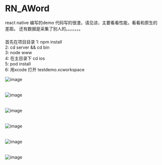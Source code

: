 # RN_AWord
react native 编写的demo
代码写的很渣，请见谅，主要看看性能，看看和原生的差距。
还有数据是采集了别人的。。。。。。。

###
首先在项目目录
1: npm install</br>
2: cd server && cd bin</br>
3: node www</br>
4: 在主目录下 cd ios</br>
5: pod install</br>
6: 用xcode 打开 testdemo.xcworkspace</br>

![image](https://github.com/wu736139669/RN_AWord/blob/master/ios/ScreenShot/001.png)</br></br>
</br>
![image](https://github.com/wu736139669/RN_AWord/blob/master/ios/ScreenShot/002.png)</br></br>
</br>
![image](https://github.com/wu736139669/RN_AWord/blob/master/ios/ScreenShot/003.png)</br></br>
</br>
![image](https://github.com/wu736139669/RN_AWord/blob/master/ios/ScreenShot/004.png)</br></br>
</br>
![image](https://github.com/wu736139669/RN_AWord/blob/master/ios/ScreenShot/005.png)</br></br>
</br>
![image](https://github.com/wu736139669/RN_AWord/blob/master/ios/ScreenShot/006.png)</br></br>


